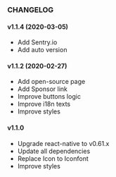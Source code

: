 
### CHANGELOG

#### v1.1.4 (2020-03-05)
- Add Sentry.io
- Add auto version

#### v1.1.2 (2020-02-27)
- Add open-source page
- Add Sponsor link
- Improve buttons logic
- Improve i18n texts
- Improve styles

#### v1.1.0
- Upgrade react-native to v0.61.x
- Update all dependencies
- Replace Icon to Iconfont
- Improve styles